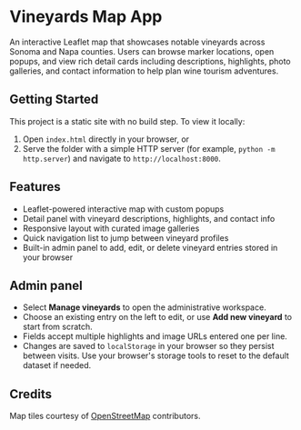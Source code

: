 # Vineyards Map App

An interactive Leaflet map that showcases notable vineyards across Sonoma and Napa counties. Users can browse marker locations, open popups, and view rich detail cards including descriptions, highlights, photo galleries, and contact information to help plan wine tourism adventures.

## Getting Started

This project is a static site with no build step. To view it locally:

1. Open `index.html` directly in your browser, or
2. Serve the folder with a simple HTTP server (for example, `python -m http.server`) and navigate to `http://localhost:8000`.

## Features

- Leaflet-powered interactive map with custom popups
- Detail panel with vineyard descriptions, highlights, and contact info
- Responsive layout with curated image galleries
- Quick navigation list to jump between vineyard profiles
- Built-in admin panel to add, edit, or delete vineyard entries stored in your browser

## Admin panel

- Select **Manage vineyards** to open the administrative workspace.
- Choose an existing entry on the left to edit, or use **Add new vineyard** to start from scratch.
- Fields accept multiple highlights and image URLs entered one per line.
- Changes are saved to `localStorage` in your browser so they persist between visits. Use your browser's storage tools to reset to the default dataset if needed.

## Credits

Map tiles courtesy of [OpenStreetMap](https://www.openstreetmap.org/) contributors.
